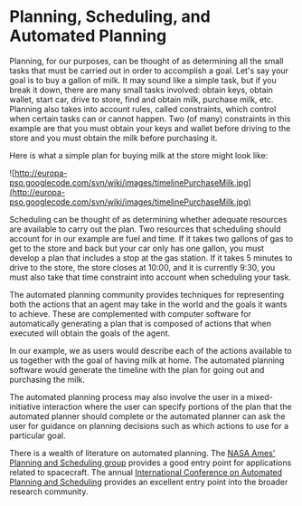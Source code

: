 # Planning, Scheduling, and Automated Planning #

Planning, for our purposes, can be thought of as determining all the small tasks that must be carried out in order to accomplish a goal. Let's say your goal is to buy a gallon of milk. It may sound like a simple task, but if you break it down, there are many small tasks involved: obtain keys, obtain wallet, start car, drive to store, find and obtain milk, purchase milk, etc. Planning also takes into account rules, called constraints, which control when certain tasks can or cannot happen. Two (of many) constraints in this example are that you must obtain your keys and wallet before driving to the store and you must obtain the milk before purchasing it.

Here is what a simple plan for buying milk at the store might look like:

![http://europa-pso.googlecode.com/svn/wiki/images/timelinePurchaseMilk.jpg](http://europa-pso.googlecode.com/svn/wiki/images/timelinePurchaseMilk.jpg)

Scheduling can be thought of as determining whether adequate resources are available to carry out the plan. Two resources that scheduling should account for in our example are fuel and time. If it takes two gallons of gas to get to the store and back but your car only has one gallon, you must develop a plan that includes a stop at the gas station. If it takes 5 minutes to drive to the store, the store closes at 10:00, and it is currently 9:30, you must also take that time constraint into account when scheduling your task.

The automated planning community provides techniques for representing both the actions that an agent may take in the world and the goals it wants to achieve. These are complemented with computer software for automatically generating a plan that is composed of actions that when executed will obtain the goals of the agent.

In our example, we as users would describe each of the actions available to us together with the goal of having milk at home. The automated planning software would generate the timeline with the plan for going out and purchasing the milk.

The automated planning process may also involve the user in a mixed-initiative interaction where the user can specify portions of the plan that the automated planner should complete or the automated planner can ask the user for guidance on planning decisions such as which actions to use for a particular goal.

There is a wealth of literature on automated planning. The [NASA Ames' Planning and Scheduling group](http://ic.arc.nasa.gov/tech/groups/index.php?gid=8&ta=2) provides a good entry point for applications related to spacecraft. The annual [International Conference on Automated Planning and Scheduling](http://www.icaps-conference.org/) provides an excellent entry point into the broader research community.